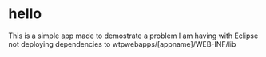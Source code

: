 # hello

This is a simple app made to demostrate a problem I am having with Eclipse not deploying dependencies to wtpwebapps/[appname]/WEB-INF/lib
